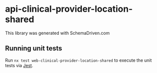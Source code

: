 
# api-clinical-provider-location-shared

This library was generated with SchemaDriven.com

## Running unit tests

Run `nx test web-clinical-provider-location-shared` to execute the unit tests via [Jest](https://jestjs.io).


